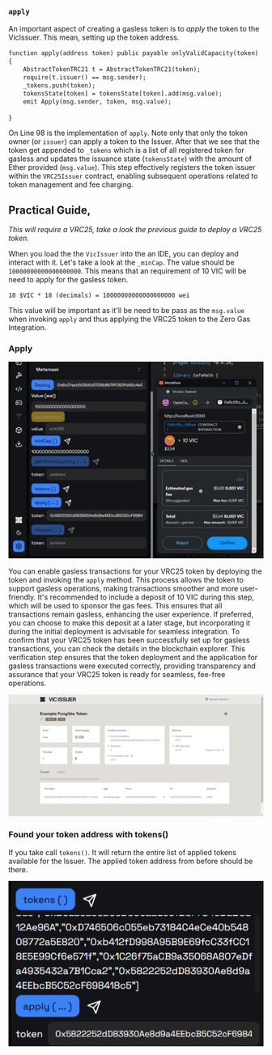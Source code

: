 ### `apply`

An important aspect of creating a gasless token is to *apply* the token to the VicIssuer. This mean, setting up the token address. 

```solidity
function apply(address token) public payable onlyValidCapacity(token) {
    AbstractTokenTRC21 t = AbstractTokenTRC21(token);
    require(t.issuer() == msg.sender);
    _tokens.push(token);
    tokensState[token] = tokensState[token].add(msg.value);
    emit Apply(msg.sender, token, msg.value);

}
```

On Line 98 is the implementation of `apply`. Note only that only the token owner (or `issuer`) can apply a token to the Issuer. After that we see that the token get appended to `_tokens` which is a list of all registered token for gasless and updates the issuance state (`tokensState`) with the amount of Ether provided (`msg.value`). This step effectively registers the token issuer within the `VRC25Issuer` contract, enabling subsequent operations related to token management and fee charging.

## Practical Guide,

*This will require a VRC25, take a look the previous guide to deploy a VRC25 token*.

When you load the the `VicIssuer` into the an IDE, you can deploy and interact with it. Let's take a look at the `_minCap`. The value should be `10000000000000000000`. This means that an requirement of 10 VIC will be need to apply for the gasless token.
```
10 $VIC * 18 (decimals) = 10000000000000000000 wei
```

This value will be important as it'll be need to be pass as the `msg.value` when invoking `apply` and thus applying the VRC25 token to the Zero Gas Integration.

### Apply

![Mint](https://raw.githubusercontent.com/solide-project/awesome-learn-solidity/vic/main/exploring-viction-ecosystem/deep-dive-viction-issuer/assets/apply.png)

You can enable gasless transactions for your VRC25 token by deploying the token and invoking the `apply` method. This process allows the token to support gasless operations, making transactions smoother and more user-friendly. It's recommended to include a deposit of 10 VIC during this step, which will be used to sponsor the gas fees. This ensures that all transactions remain gasless, enhancing the user experience. If preferred, you can choose to make this deposit at a later stage, but incorporating it during the initial deployment is advisable for seamless integration. To confirm that your VRC25 token has been successfully set up for gasless transactions, you can check the details in the blockchain explorer. This verification step ensures that the token deployment and the application for gasless transactions were executed correctly, providing transparency and assurance that your VRC25 token is ready for seamless, fee-free operations.

![Applied on Vic Issuer](https://raw.githubusercontent.com/solide-project/awesome-learn-solidity/vic/main/exploring-viction-ecosystem/deep-dive-viction-issuer/assets/applied-issuer.png)

### Found your token address with tokens()

If you take call `tokens()`. It will return the entire list of applied tokens available for the Issuer. The applied token address from before should be there.

![Token List](https://raw.githubusercontent.com/solide-project/awesome-learn-solidity/vic/main/exploring-viction-ecosystem/deep-dive-viction-issuer/assets/token-list.png)

>
